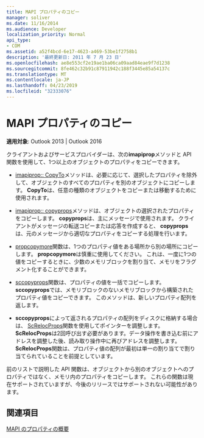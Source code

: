 ```yaml
---
title: MAPI プロパティのコピー
manager: soliver
ms.date: 11/16/2014
ms.audience: Developer
localization_priority: Normal
api_type:
- COM
ms.assetid: a52f4bcd-6e17-4623-a469-53be1f2758b1
description: '最終更新日: 2011 年 7 月 23 日'
ms.openlocfilehash: ae8e553cf2e19ae1ba06ca09aad84eae9f7d1238
ms.sourcegitcommit: 8fe462c32b91c87911942c188f3445e85a54137c
ms.translationtype: MT
ms.contentlocale: ja-JP
ms.lasthandoff: 04/23/2019
ms.locfileid: "32333076"
---
```

# <a name="copying-mapi-properties"></a>MAPI プロパティのコピー

  
  
**適用対象**: Outlook 2013 | Outlook 2016 
  
クライアントおよびサービスプロバイダーは、次の**imapiprop**メソッドと API 関数を使用して、1つ以上のオブジェクトのプロパティをコピーできます。 
  
- [imapiprop:: CopyTo](imapiprop-copyto.md)メソッドは、必要に応じて、選択したプロパティを除外して、オブジェクトのすべてのプロパティを別のオブジェクトにコピーします。 **CopyTo**は、任意の種類のオブジェクトをコピーまたは移動するために使用されます。 
    
- [imapiprop:: copyprops](imapiprop-copyprops.md)メソッドは、オブジェクトの選択されたプロパティをコピーします。 **copyprops**は、主にメッセージで使用されます。 クライアントがメッセージの転送コピーまたは応答を作成すると、 **copyprops**は、元のメッセージから適切なプロパティをコピーする処理を行います。 
    
- [propcopymore](propcopymore.md)関数は、1つのプロパティ値をある場所から別の場所にコピーします。 **propcopymore**は慎重に使用してください。 これは、一度に1つの値をコピーするときに、少数のメモリブロックを割り当て、メモリをフラグメント化することができます。 
    
- [sccopyprops](sccopyprops.md)関数は、プロパティの値を一括でコピーします。 **sccopyprops**では、メモリブロックのないメモリブロックから構築されたプロパティ値をコピーできます。 このメソッドは、新しいプロパティ配列を返します。 
    
- **sccopyprops**によって返されるプロパティの配列をディスクに格納する場合は、 [ScRelocProps](screlocprops.md)関数を使用してポインターを調整します。 **ScRelocProps**は2回呼び出す必要があります。データ操作を書き込む前にアドレスを調整した後、読み取り操作中に再びアドレスを調整します。 **ScRelocProps**関数は、プロパティ値の配列が最初は単一の割り当てで割り当てられていることを前提としています。 
    
前のリストで説明した API 関数は、オブジェクトから別のオブジェクトへのプロパティではなく、メモリ内のプロパティをコピーします。 これらの関数は現在サポートされていますが、今後のリリースではサポートされない可能性があります。
  
## <a name="see-also"></a>関連項目



[MAPI のプロパティの概要](mapi-property-overview.md)

